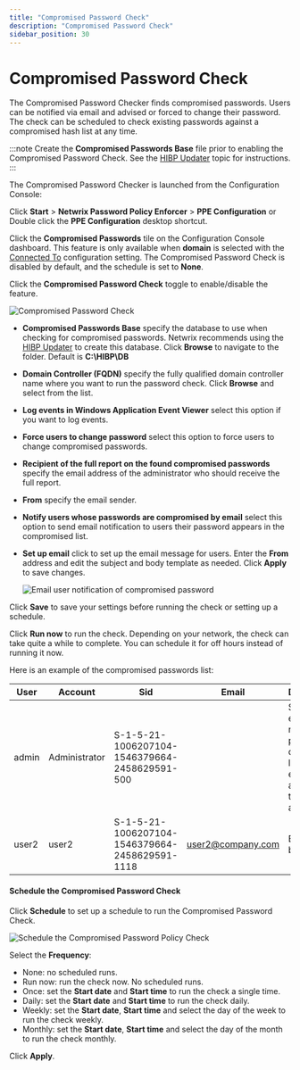 ```yaml
---
title: "Compromised Password Check"
description: "Compromised Password Check"
sidebar_position: 30
---
```


# Compromised Password Check

The Compromised Password Checker finds compromised passwords. Users can be notified via email and
advised or forced to change their password. The check can be scheduled to check existing passwords
against a compromised hash list at any time.

:::note
Create the **Compromised Passwords Base** file prior to enabling the Compromised Password
Check. See the [HIBP Updater](/docs/passwordpolicyenforcer/11.0/installation/hibpupdater.md) topic for instructions.
:::


The Compromised Password Checker is launched from the Configuration Console:

Click **Start** > **Netwrix Password Policy Enforcer** > **PPE Configuration**
or
Double click the **PPE Configuration** desktop shortcut.

Click the **Compromised Passwords** tile on the Configuration Console dashboard. This feature is
only available when **domain** is selected with the [Connected To](configconsole.md#connected-to)
configuration setting. The Compromised Password Check is disabled by default, and the schedule is
set to **None**.

Click the **Compromised Password Check** toggle to enable/disable the feature.

![Compromised Password Check](/images/passwordpolicyenforcer/11.0/administration/compromisedpasswords.webp)

- **Compromised Passwords Base** specify the database to use when checking for compromised
  passwords. Netwrix recommends using the [HIBP Updater](/docs/passwordpolicyenforcer/11.0/installation/hibpupdater.md) to create this database.
  Click **Browse** to navigate to the folder. Default is **C:\HIBP\DB**
- **Domain Controller (FQDN)** specify the fully qualified domain controller name where you want to
  run the password check. Click **Browse** and select from the list.
- **Log events in Windows Application Event Viewer** select this option if you want to log events.
- **Force users to change password** select this option to force users to change compromised
  passwords.
- **Recipient of the full report on the found compromised passwords** specify the email address of
  the administrator who should receive the full report.
- **From** specify the email sender.
- **Notify users whose passwords are compromised by email** select this option to send email
  notification to users their password appears in the compromised list.
- **Set up email** click to set up the email message for users. Enter the **From** address and edit
  the subject and body template as needed. Click **Apply** to save changes.

    ![Email user notification of compromised password](/images/passwordpolicyenforcer/11.0/administration/emailusernotification.webp)

Click **Save** to save your settings before running the check or setting up a schedule.

Click **Run now** to run the check. Depending on your network, the check can take quite a while to
complete. You can schedule it for off hours instead of running it now.

Here is an example of the compromised passwords list:

|User  |  Account | Sid | Email | Description |
| --- | --- | --- | --- | --- |
| admin    | Administrator | S-1-5-21-1006207104-1546379664-2458629591-500  |      | Sending emails is not possible due to the lack of an email address in the account. |
| user2   | user2  | S-1-5-21-1006207104-1546379664-2458629591-1118 | user2@company.com | Email has been sent  |

#### Schedule the Compromised Password Check

Click **Schedule** to set up a schedule to run the Compromised Password Check.

![Schedule the Compromised Password Policy Check](/images/passwordpolicyenforcer/11.0/administration/compromisedpasswordsschedule.webp)

Select the **Frequency**:

- None: no scheduled runs.
- Run now: run the check now. No scheduled runs.
- Once: set the **Start date** and **Start time** to run the check a single time.
- Daily: set the **Start date** and **Start time** to run the check daily.
- Weekly: set the **Start date**, **Start time** and select the day of the week to run the check
  weekly.
- Monthly: set the **Start date**, **Start time** and select the day of the month to run the check
  monthly.

Click **Apply**.
